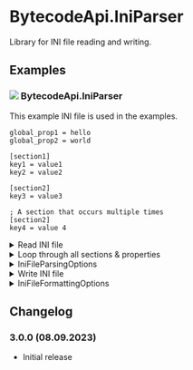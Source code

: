 # BytecodeApi.IniParser

Library for INI file reading and writing.

## Examples

### ![](http://bytecode77.com/public/vs/namespace.png) BytecodeApi.IniParser

This example INI file is used in the examples.

```
global_prop1 = hello
global_prop2 = world

[section1]
key1 = value1
key2 = value2

[section2]
key3 = value3

; A section that occurs multiple times
[section2]
key4 = value 4
```

<details>
<summary>Read INI file</summary>

Load INI file and retrieve a property:

The `Section` and `Property` methods are accessors; The collections of sections and properties can also be queried using LINQ.

```
// Load INI file:
IniFile iniFile = IniFile.FromFile(@"C:\path\to\file.ini");

// Retrieve "section1"
if (iniFile.Section("section1", true) is IniSection section1) // true = ignore case
{
	// Retrieve property "key1"
	IniProperty? property = section1.Property("key1", true); // true = ignore case
			
	if (property != null)
	{
		// Property value:
		string value = property.Value;
	}
}
```
</details>

<details>
<summary>Loop through all sections & properties</summary>

Loop through the entire contents of an INI file:

```
// Load INI file:
IniFile iniFile = IniFile.FromFile(@"C:\path\to\file.ini");

// "global properties" are properties without a section. They are on top of the INI file
foreach (IniProperty globalProperty in iniFile.GlobalProperties.Properties)
{
	Console.WriteLine($"Name: {globalProperty.Name}, Value: {globalProperty.Value}");
}

// Loop through all sections:
foreach (IniSection section in iniFile.Sections)
{
	// Loop through section properties:
	foreach (IniProperty property in section.Properties)
	{
		Console.WriteLine($"Section: {section.Name}, Name: {property.Name}, Value: {property.Value}");
	}
}
```
</details>

<details>
<summary>IniFileParsingOptions</summary>

This class is a set of rules that is applied when reading an INI file.

```
IniFileParsingOptions parsingOptions = new()
{
	PropertyDelimiter = IniPropertyDelimiter.Colon,
	DuplicatePropertyNameBehavior = IniDuplicatePropertyNameBehavior.Overwrite

	// See XML comments for a documentation of each property
};

// Load INI file with custom parsing options:
IniFile iniFile = IniFile.FromFile(@"C:\path\to\file.ini", Encoding.UTF8, parsingOptions);
```
</details>

<details>
<summary>Write INI file</summary>

Either create an `IniFile`, or load an existing to modify it. Call `IniFile.Save` to save the new or modified INI file.

```
IniFile iniFile = new();

iniFile.GlobalProperties.Properties.Add("global_prop1", "hello");
iniFile.GlobalProperties.Properties.Add("global_prop2", "world");

IniSection setion1 = iniFile.Sections.Add("setion1");
setion1.Properties.Add("key1", "value1");
setion1.Properties.Add("key2", "value2");

iniFile.Save(@"C:\path\to\file.ini");
```
</details>

<details>
<summary>IniFileFormattingOptions</summary>

This class is a set of rules that is applied when writing an INI file.

```
IniFileFormattingOptions formattingOptions = new()
{
	PropertyDelimiter = IniPropertyDelimiter.EqualSign,
	UseNewLineBetweenSections = true
};

iniFile.Save(@"C:\path\to\file.ini", Encoding.UTF8, formattingOptions);
```
</details>

## Changelog

### 3.0.0 (08.09.2023)

* Initial release